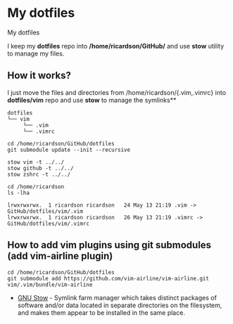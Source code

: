 # My dotfiles
My dotfiles 


I keep my **dotfiles** repo into **/home/ricardson/GitHub/** and use **stow** utility to manage my files.


## How it works?

I just move the files and directories from /home/ricardson/{.vim,.vimrc} into **dotfiles/vim** repo and use **stow** to manage the symlinks**


```
dotfiles
└── vim
     └── .vim
     └── .vimrc
```



```
cd /home/ricardson/GitHub/dotfiles
git submodule update --init --recursive

stow vim -t ../../
stow github -t ../../
stow zshrc -t ../../
```


```
cd /home/ricardson
ls -lha

lrwxrwxrwx.  1 ricardson ricardson   24 May 13 21:19 .vim -> GitHub/dotfiles/vim/.vim
lrwxrwxrwx.  1 ricardson ricardson   26 May 13 21:19 .vimrc -> GitHub/dotfiles/vim/.vimrc
```

## How to add vim plugins using git submodules (add vim-airline plugin)

```
cd /home/ricardson/GitHub/dotfiles
git submodule add https://github.com/vim-airline/vim-airline.git vim/.vim/bundle/vim-airline
```


* [GNU Stow](http://www.gnu.org/software/stow/) - Symlink farm manager which takes distinct packages of software and/or data located in separate directories on the filesystem, and makes them appear to be installed in the same place.
